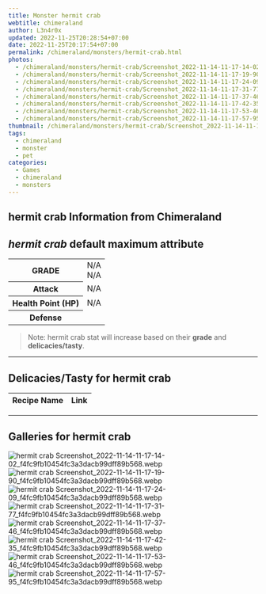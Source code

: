 ```yaml
---
title: Monster hermit crab
webtitle: chimeraland
author: L3n4r0x
updated: 2022-11-25T20:28:54+07:00
date: 2022-11-25T20:17:54+07:00
permalink: /chimeraland/monsters/hermit-crab.html
photos:
  - /chimeraland/monsters/hermit-crab/Screenshot_2022-11-14-11-17-14-02_f4fc9fb10454fc3a3dacb99dff89b568.webp
  - /chimeraland/monsters/hermit-crab/Screenshot_2022-11-14-11-17-19-90_f4fc9fb10454fc3a3dacb99dff89b568.webp
  - /chimeraland/monsters/hermit-crab/Screenshot_2022-11-14-11-17-24-09_f4fc9fb10454fc3a3dacb99dff89b568.webp
  - /chimeraland/monsters/hermit-crab/Screenshot_2022-11-14-11-17-31-77_f4fc9fb10454fc3a3dacb99dff89b568.webp
  - /chimeraland/monsters/hermit-crab/Screenshot_2022-11-14-11-17-37-46_f4fc9fb10454fc3a3dacb99dff89b568.webp
  - /chimeraland/monsters/hermit-crab/Screenshot_2022-11-14-11-17-42-35_f4fc9fb10454fc3a3dacb99dff89b568.webp
  - /chimeraland/monsters/hermit-crab/Screenshot_2022-11-14-11-17-53-46_f4fc9fb10454fc3a3dacb99dff89b568.webp
  - /chimeraland/monsters/hermit-crab/Screenshot_2022-11-14-11-17-57-95_f4fc9fb10454fc3a3dacb99dff89b568.webp
thumbnail: /chimeraland/monsters/hermit-crab/Screenshot_2022-11-14-11-17-14-02_f4fc9fb10454fc3a3dacb99dff89b568.webp
tags:
  - chimeraland
  - monster
  - pet
categories:
  - Games
  - chimeraland
  - monsters
---
```


<link
  rel="stylesheet"
  href="https://rawcdn.githack.com/dimaslanjaka/Web-Manajemen/870a349/css/bootstrap-5-3-0-alpha3-wrapper.css"
/>
<section id="bootstrap-wrapper">
  <div data-bs-theme="dark">
    <h2>hermit crab Information from Chimeraland</h2>
    <h2 id="attribute"><i>hermit crab</i> default maximum attribute</h2>
    <div class="row">
      <div class="col mb-2">
        <div class="card">
          <div class="card-body">
            <table>
              <tr>
                <th>GRADE</th>
                <td>N/A <br />N/A</td>
              </tr>
              <tr>
                <th>Attack</th>
                <td>N/A</td>
              </tr>
              <tr>
                <th>Health Point (HP)</th>
                <td>N/A</td>
              </tr>
              <tr>
                <th>Defense</th>
                <td></td>
              </tr>
            </table>
          </div>
        </div>
      </div>
    </div>
    <blockquote>
      Note: hermit crab stat will increase based on their <b>grade</b> and
      <b>delicacies/tasty</b>.
    </blockquote>
    <hr />
    <h2 id="delicacies">Delicacies/Tasty for hermit crab</h2>
    <div class="card">
      <div class="card-body">
        <div class="table-responsive">
          <table class="table table-striped">
            <thead>
              <tr>
                <th>Recipe Name</th>
                <th>Link</th>
              </tr>
            </thead>
            <tbody></tbody>
          </table>
        </div>
      </div>
    </div>
    <hr />
    <div id="gallery">
      <h2>Galleries for hermit crab</h2>
      <div class="row">
        <div class="col-lg-6 col-12">
          <img
            src="https://www.webmanajemen.com/chimeraland/monsters/hermit-crab/Screenshot_2022-11-14-11-17-14-02_f4fc9fb10454fc3a3dacb99dff89b568.webp"
            alt="hermit crab Screenshot_2022-11-14-11-17-14-02_f4fc9fb10454fc3a3dacb99dff89b568.webp"
          />
        </div>
        <div class="col-lg-6 col-12">
          <img
            src="https://www.webmanajemen.com/chimeraland/monsters/hermit-crab/Screenshot_2022-11-14-11-17-19-90_f4fc9fb10454fc3a3dacb99dff89b568.webp"
            alt="hermit crab Screenshot_2022-11-14-11-17-19-90_f4fc9fb10454fc3a3dacb99dff89b568.webp"
          />
        </div>
        <div class="col-lg-6 col-12">
          <img
            src="https://www.webmanajemen.com/chimeraland/monsters/hermit-crab/Screenshot_2022-11-14-11-17-24-09_f4fc9fb10454fc3a3dacb99dff89b568.webp"
            alt="hermit crab Screenshot_2022-11-14-11-17-24-09_f4fc9fb10454fc3a3dacb99dff89b568.webp"
          />
        </div>
        <div class="col-lg-6 col-12">
          <img
            src="https://www.webmanajemen.com/chimeraland/monsters/hermit-crab/Screenshot_2022-11-14-11-17-31-77_f4fc9fb10454fc3a3dacb99dff89b568.webp"
            alt="hermit crab Screenshot_2022-11-14-11-17-31-77_f4fc9fb10454fc3a3dacb99dff89b568.webp"
          />
        </div>
        <div class="col-lg-6 col-12">
          <img
            src="https://www.webmanajemen.com/chimeraland/monsters/hermit-crab/Screenshot_2022-11-14-11-17-37-46_f4fc9fb10454fc3a3dacb99dff89b568.webp"
            alt="hermit crab Screenshot_2022-11-14-11-17-37-46_f4fc9fb10454fc3a3dacb99dff89b568.webp"
          />
        </div>
        <div class="col-lg-6 col-12">
          <img
            src="https://www.webmanajemen.com/chimeraland/monsters/hermit-crab/Screenshot_2022-11-14-11-17-42-35_f4fc9fb10454fc3a3dacb99dff89b568.webp"
            alt="hermit crab Screenshot_2022-11-14-11-17-42-35_f4fc9fb10454fc3a3dacb99dff89b568.webp"
          />
        </div>
        <div class="col-lg-6 col-12">
          <img
            src="https://www.webmanajemen.com/chimeraland/monsters/hermit-crab/Screenshot_2022-11-14-11-17-53-46_f4fc9fb10454fc3a3dacb99dff89b568.webp"
            alt="hermit crab Screenshot_2022-11-14-11-17-53-46_f4fc9fb10454fc3a3dacb99dff89b568.webp"
          />
        </div>
        <div class="col-lg-6 col-12">
          <img
            src="https://www.webmanajemen.com/chimeraland/monsters/hermit-crab/Screenshot_2022-11-14-11-17-57-95_f4fc9fb10454fc3a3dacb99dff89b568.webp"
            alt="hermit crab Screenshot_2022-11-14-11-17-57-95_f4fc9fb10454fc3a3dacb99dff89b568.webp"
          />
        </div>
      </div>
    </div>
  </div>
</section>